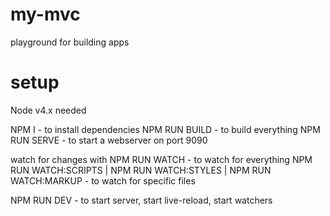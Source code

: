 # my-mvc
playground for building apps


# setup
Node v4.x needed

NPM I - to install dependencies
NPM RUN BUILD - to build everything
NPM RUN SERVE - to start a webserver on port 9090

watch for changes with
NPM RUN WATCH - to watch for everything
NPM RUN WATCH:SCRIPTS | NPM RUN WATCH:STYLES | NPM RUN WATCH:MARKUP - to watch for specific files

NPM RUN DEV - to start server, start live-reload, start watchers 
